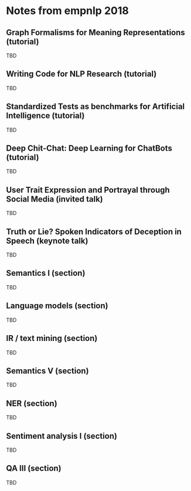 # Notes from empnlp 2018

## Graph Formalisms for Meaning Representations (tutorial)

TBD

## Writing Code for NLP Research (tutorial)

TBD

## Standardized Tests as benchmarks for Artificial Intelligence (tutorial)

TBD

## Deep Chit-Chat: Deep Learning for ChatBots (tutorial)

TBD

## User Trait Expression and Portrayal through Social Media (invited talk)

TBD

## Truth or Lie? Spoken Indicators of Deception in Speech (keynote talk)

TBD

## Semantics I (section)

TBD

## Language models (section)

TBD

## IR / text mining (section)

TBD

##  Semantics V (section)

TBD

## NER (section)

TBD

## Sentiment analysis I (section)

TBD

## QA III (section)

TBD
